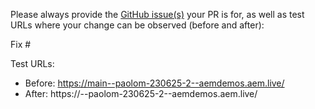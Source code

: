 Please always provide the [GitHub issue(s)](../issues) your PR is for, as well as test URLs where your change can be observed (before and after):

Fix #<gh-issue-id>

Test URLs:
- Before: https://main--paolom-230625-2--aemdemos.aem.live/
- After: https://<branch>--paolom-230625-2--aemdemos.aem.live/
